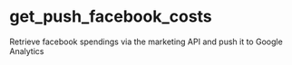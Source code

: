 # get_push_facebook_costs
Retrieve facebook spendings via the marketing API and push it to Google Analytics
